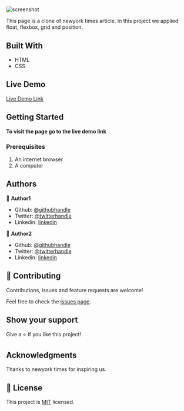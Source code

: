# 

![screenshot](assets/img/screenshot-nytclone.png)


This page is a clone of newyork times article. In this project we applied float,
 flexbox, grid and position.

## Built With

- HTML
- CSS

## Live Demo

[Live Demo Link](https://eager-yalow-5396ee.netlify.app)


## Getting Started

**To visit the page go to the live demo link**

### Prerequisites

1. An internet browser
2. A computer


## Authors

👤 **Author1**

- Github: [@githubhandle](https://github.com/ershadul1)
- Twitter: [@twitterhandle](https://twitter.com/ErshadulRayhan)
- Linkedin: [linkedin](https://www.linkedin.com/in/ershadul-hakim-rayhan-a5a17649/)

👤 **Author2**

- Github: [@githubhandle](https://github.com/Haywhizzz )
- Twitter: [@twitterhandle](https://twitter.com/Haywhizzz)
- Linkedin: [linkedin](https://www.linkedin.com/in/oyeleke-ayomide-b962421a6/)

## 🤝 Contributing

Contributions, issues and feature requests are welcome!

Feel free to check the [issues page](https://github.com/ershadul1/nytimes-clone/issues).

## Show your support

Give a ⭐️ if you like this project!

## Acknowledgments

Thanks to newyork times for inspiring us.

## 📝 License

This project is [MIT](lic.url) licensed.
